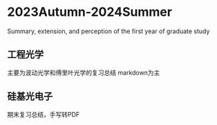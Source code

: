 # 2023Autumn-2024Summer
Summary, extension, and perception of the first year of graduate study
## 工程光学
主要为波动光学和傅里叶光学的复习总结
markdown为主


## 硅基光电子
期末复习总结，手写转PDF
